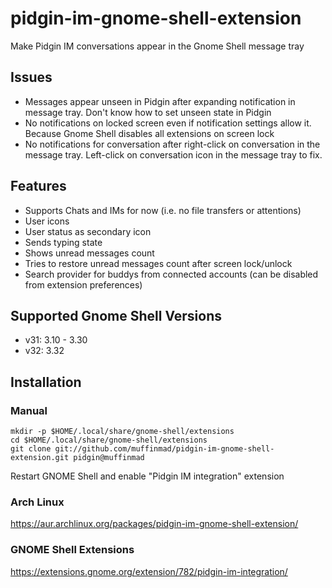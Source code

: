 # pidgin-im-gnome-shell-extension

Make Pidgin IM conversations appear in the Gnome Shell message tray

## Issues

- Messages appear unseen in Pidgin after expanding notification in message tray. Don't know how to set unseen state in Pidgin
- No notifications on locked screen even if notification settings allow it. Because Gnome Shell disables all extensions on screen lock
- No notifications for conversation after right-click on conversation in the message tray. Left-click on conversation icon in the message tray to fix.

## Features

- Supports Chats and IMs for now (i.e. no file transfers or attentions)
- User icons
- User status as secondary icon
- Sends typing state
- Shows unread messages count
- Tries to restore unread messages count after screen lock/unlock
- Search provider for buddys from connected accounts (can be disabled from extension preferences)

## Supported Gnome Shell Versions
- v31: 3.10 - 3.30
- v32: 3.32

## Installation

### Manual
    mkdir -p $HOME/.local/share/gnome-shell/extensions
    cd $HOME/.local/share/gnome-shell/extensions
    git clone git://github.com/muffinmad/pidgin-im-gnome-shell-extension.git pidgin@muffinmad
Restart GNOME Shell and enable "Pidgin IM integration" extension

### Arch Linux

https://aur.archlinux.org/packages/pidgin-im-gnome-shell-extension/

### GNOME Shell Extensions

https://extensions.gnome.org/extension/782/pidgin-im-integration/
